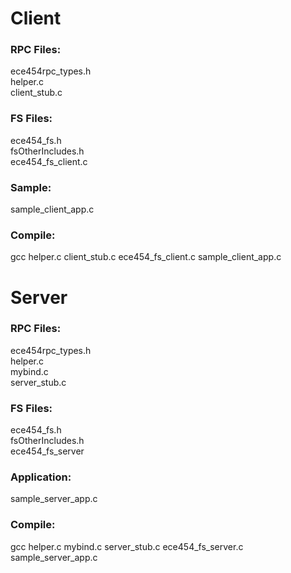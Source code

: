 <h1>Client</h1>

<h3>RPC Files:</h3>

ece454rpc_types.h<br>
helper.c<br>
client_stub.c<br>

<h3>FS Files:</h3>

ece454_fs.h<br>
fsOtherIncludes.h<br>
ece454_fs_client.c<br>

<h3>Sample:</h3>

sample_client_app.c

<h3>Compile:</h3>

gcc helper.c client_stub.c ece454_fs_client.c sample_client_app.c


<h1>Server </h1>

<h3>RPC Files:</h3>

ece454rpc_types.h<br>
helper.c<br>
mybind.c<br>
server_stub.c<br>

<h3>FS Files:</h3>

ece454_fs.h<br>
fsOtherIncludes.h<br>
ece454_fs_server<br>

<h3>Application:</h3>

sample_server_app.c

<h3>Compile:</h3>

gcc helper.c mybind.c server_stub.c ece454_fs_server.c sample_server_app.c
